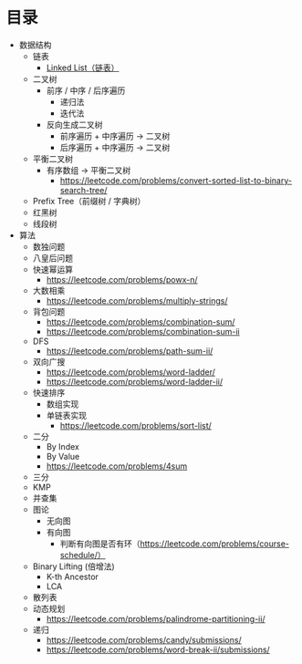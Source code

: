 # 目录

- 数据结构
  - 链表
    - [Linked List（链表）](linked-listff08-lian-biao-ff09.md)
  - 二叉树
    - 前序 / 中序 / 后序遍历
      - 递归法
      - 迭代法
    - 反向生成二叉树
      - 前序遍历 + 中序遍历 -> 二叉树
      - 后序遍历 + 中序遍历 -> 二叉树
  - 平衡二叉树
    - 有序数组 -> 平衡二叉树
      - https://leetcode.com/problems/convert-sorted-list-to-binary-search-tree/
  - Prefix Tree（前缀树 / 字典树）
  - 红黑树
  - 线段树
- 算法
  - 数独问题
  - 八皇后问题
  - 快速幂运算
    - https://leetcode.com/problems/powx-n/
  - 大数相乘
    - https://leetcode.com/problems/multiply-strings/
  - 背包问题
    - https://leetcode.com/problems/combination-sum/
    - https://leetcode.com/problems/combination-sum-ii
  - DFS
    - https://leetcode.com/problems/path-sum-ii/
  - 双向广搜
    - https://leetcode.com/problems/word-ladder/
    - https://leetcode.com/problems/word-ladder-ii/
  - 快速排序
    - 数组实现
    - 单链表实现
      - https://leetcode.com/problems/sort-list/
  - 二分
    - By Index
    - By Value
    - https://leetcode.com/problems/4sum
  - 三分
  - KMP
  - 并查集
  - 图论
    - 无向图
    - 有向图
      - 判断有向图是否有环（https://leetcode.com/problems/course-schedule/）
  - Binary Lifting (倍增法)
    - K-th Ancestor
    - LCA
  - 散列表
  - 动态规划
    - https://leetcode.com/problems/palindrome-partitioning-ii/
  - 递归
    - https://leetcode.com/problems/candy/submissions/
    - https://leetcode.com/problems/word-break-ii/submissions/
